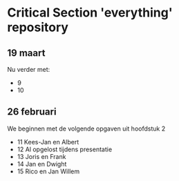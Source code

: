 Critical Section 'everything' repository
==========
## 19 maart
Nu verder met:
* 9
* 10

## 26 februari
We beginnen met de volgende opgaven uit hoofdstuk 2
* 11 Kees-Jan en Albert
* 12 Al opgelost tijdens presentatie
* 13 Joris en Frank
* 14 Jan en Dwight
* 15 Rico en Jan Willem
